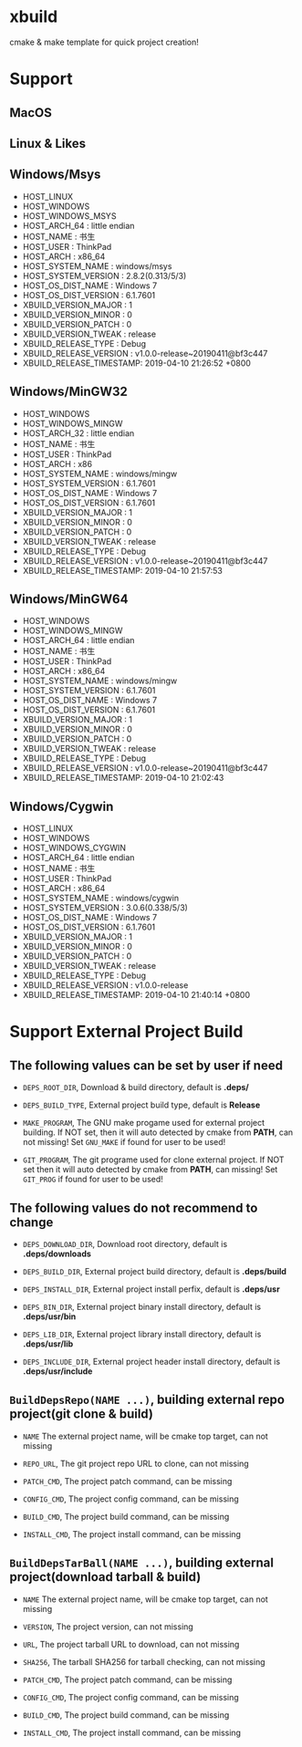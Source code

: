 # xbuild

cmake & make template for quick project creation!

# Support

## MacOS

## Linux & Likes

## Windows/Msys

- HOST_LINUX
- HOST_WINDOWS
- HOST_WINDOWS_MSYS
- HOST_ARCH_64            : little endian
- HOST_NAME               : 书生
- HOST_USER               : ThinkPad
- HOST_ARCH               : x86_64
- HOST_SYSTEM_NAME        : windows/msys
- HOST_SYSTEM_VERSION     : 2.8.2(0.313/5/3)
- HOST_OS_DIST_NAME       : Windows 7
- HOST_OS_DIST_VERSION    : 6.1.7601
- XBUILD_VERSION_MAJOR    : 1
- XBUILD_VERSION_MINOR    : 0
- XBUILD_VERSION_PATCH    : 0
- XBUILD_VERSION_TWEAK    : release
- XBUILD_RELEASE_TYPE     : Debug
- XBUILD_RELEASE_VERSION  : v1.0.0-release~20190411@bf3c447
- XBUILD_RELEASE_TIMESTAMP: 2019-04-10 21:26:52 +0800

## Windows/MinGW32

- HOST_WINDOWS
- HOST_WINDOWS_MINGW
- HOST_ARCH_32            : little endian
- HOST_NAME               : 书生
- HOST_USER               : ThinkPad
- HOST_ARCH               : x86
- HOST_SYSTEM_NAME        : windows/mingw
- HOST_SYSTEM_VERSION     : 6.1.7601
- HOST_OS_DIST_NAME       : Windows 7
- HOST_OS_DIST_VERSION    : 6.1.7601
- XBUILD_VERSION_MAJOR    : 1
- XBUILD_VERSION_MINOR    : 0
- XBUILD_VERSION_PATCH    : 0
- XBUILD_VERSION_TWEAK    : release
- XBUILD_RELEASE_TYPE     : Debug
- XBUILD_RELEASE_VERSION  : v1.0.0-release~20190411@bf3c447
- XBUILD_RELEASE_TIMESTAMP: 2019-04-10 21:57:53

## Windows/MinGW64

- HOST_WINDOWS
- HOST_WINDOWS_MINGW
- HOST_ARCH_64            : little endian
- HOST_NAME               : 书生
- HOST_USER               : ThinkPad
- HOST_ARCH               : x86_64
- HOST_SYSTEM_NAME        : windows/mingw
- HOST_SYSTEM_VERSION     : 6.1.7601
- HOST_OS_DIST_NAME       : Windows 7
- HOST_OS_DIST_VERSION    : 6.1.7601
- XBUILD_VERSION_MAJOR    : 1
- XBUILD_VERSION_MINOR    : 0
- XBUILD_VERSION_PATCH    : 0
- XBUILD_VERSION_TWEAK    : release
- XBUILD_RELEASE_TYPE     : Debug
- XBUILD_RELEASE_VERSION  : v1.0.0-release~20190411@bf3c447
- XBUILD_RELEASE_TIMESTAMP: 2019-04-10 21:02:43

## Windows/Cygwin

- HOST_LINUX
- HOST_WINDOWS
- HOST_WINDOWS_CYGWIN
- HOST_ARCH_64            : little endian
- HOST_NAME               : 书生
- HOST_USER               : ThinkPad
- HOST_ARCH               : x86_64
- HOST_SYSTEM_NAME        : windows/cygwin
- HOST_SYSTEM_VERSION     : 3.0.6(0.338/5/3)
- HOST_OS_DIST_NAME       : Windows 7
- HOST_OS_DIST_VERSION    : 6.1.7601
- XBUILD_VERSION_MAJOR    : 1
- XBUILD_VERSION_MINOR    : 0
- XBUILD_VERSION_PATCH    : 0
- XBUILD_VERSION_TWEAK    : release
- XBUILD_RELEASE_TYPE     : Debug
- XBUILD_RELEASE_VERSION  : v1.0.0-release
- XBUILD_RELEASE_TIMESTAMP: 2019-04-10 21:40:14 +0800

# Support External Project Build

## The following values can be set by user if need

- `DEPS_ROOT_DIR`, Download & build directory, default is **.deps/**
- `DEPS_BUILD_TYPE`, External project build type, default is **Release**

- `MAKE_PROGRAM`, The GNU make progame used for external project building. If
   NOT set, then it will auto detected by cmake from **PATH**, can not missing!
   Set `GNU_MAKE` if found for user to be used!
- `GIT_PROGRAM`, The git programe used for clone external project. If NOT set
   then it will auto detected by cmake from **PATH**, can missing!
   Set `GIT_PROG` if found for user to be used!

## The following values do not recommend to change

- `DEPS_DOWNLOAD_DIR`, Download root directory, default is **.deps/downloads**
- `DEPS_BUILD_DIR`, External project build directory, default is **.deps/build**
- `DEPS_INSTALL_DIR`, External project install perfix, default is **.deps/usr**

- `DEPS_BIN_DIR`, External project binary install directory, default is **.deps/usr/bin**
- `DEPS_LIB_DIR`, External project library install directory, default is **.deps/usr/lib**
- `DEPS_INCLUDE_DIR`, External project header install directory, default is **.deps/usr/include**

## `BuildDepsRepo(NAME ...)`, building external repo project(git clone & build)

- `NAME` The external project name, will be cmake top target, can not missing

- `REPO_URL`, The git project repo URL to clone, can not missing
- `PATCH_CMD`, The project patch command, can be missing
- `CONFIG_CMD`, The project config command, can be missing
- `BUILD_CMD`, The project build command, can be missing
- `INSTALL_CMD`, The project install command, can be missing

## `BuildDepsTarBall(NAME ...)`, building external project(download tarball & build)

- `NAME` The external project name, will be cmake top target, can not missing

- `VERSION`, The project version, can not missing
- `URL`, The project tarball URL to download, can not missing
- `SHA256`, The tarball SHA256 for tarball checking, can not missing
- `PATCH_CMD`, The project patch command, can be missing
- `CONFIG_CMD`, The project config command, can be missing
- `BUILD_CMD`, The project build command, can be missing
- `INSTALL_CMD`, The project install command, can be missing
